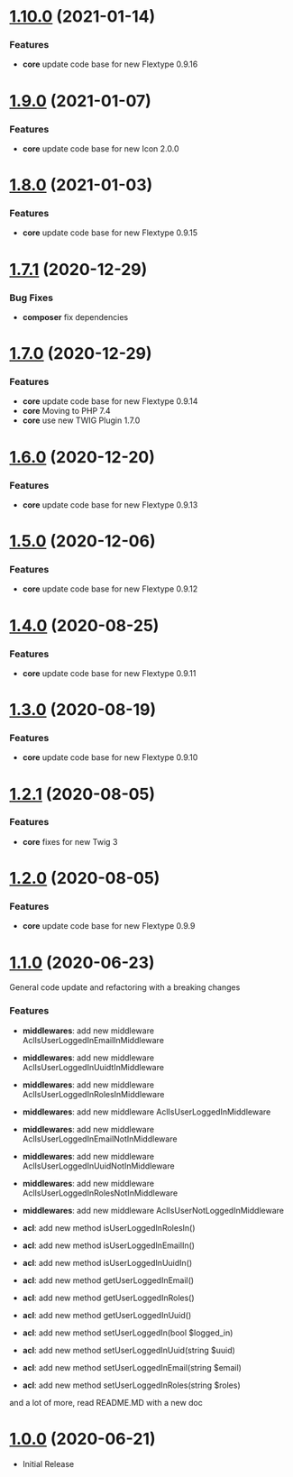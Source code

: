 <a name="1.10.0"></a>
# [1.10.0](https://github.com/flextype-plugins/acl) (2021-01-14)

### Features

* **core** update code base for new Flextype 0.9.16

<a name="1.9.0"></a>
# [1.9.0](https://github.com/flextype-plugins/acl) (2021-01-07)

### Features

* **core** update code base for new Icon 2.0.0

<a name="1.8.0"></a>
# [1.8.0](https://github.com/flextype-plugins/acl) (2021-01-03)

### Features

* **core** update code base for new Flextype 0.9.15

<a name="1.7.1"></a>
# [1.7.1](https://github.com/flextype-plugins/acl) (2020-12-29)

### Bug Fixes

* **composer** fix dependencies

<a name="1.7.0"></a>
# [1.7.0](https://github.com/flextype-plugins/acl) (2020-12-29)

### Features

* **core** update code base for new Flextype 0.9.14
* **core** Moving to PHP 7.4
* **core** use new TWIG Plugin 1.7.0

<a name="1.6.0"></a>
# [1.6.0](https://github.com/flextype-plugins/acl) (2020-12-20)

### Features

* **core** update code base for new Flextype 0.9.13

<a name="1.5.0"></a>
# [1.5.0](https://github.com/flextype-plugins/acl) (2020-12-06)

### Features

* **core** update code base for new Flextype 0.9.12

<a name="1.4.0"></a>
# [1.4.0](https://github.com/flextype-plugins/acl) (2020-08-25)

### Features

* **core** update code base for new Flextype 0.9.11

<a name="1.3.0"></a>
# [1.3.0](https://github.com/flextype-plugins/acl) (2020-08-19)

### Features

* **core** update code base for new Flextype 0.9.10

<a name="1.2.1"></a>
# [1.2.1](https://github.com/flextype-plugins/acl) (2020-08-05)

### Features

* **core** fixes for new Twig 3

<a name="1.2.0"></a>
# [1.2.0](https://github.com/flextype-plugins/acl) (2020-08-05)

### Features

* **core** update code base for new Flextype 0.9.9

<a name="1.1.0"></a>
# [1.1.0](https://github.com/flextype-plugins/acl) (2020-06-23)

General code update and refactoring with a breaking changes

### Features

* **middlewares**: add new middleware AclIsUserLoggedInEmailInMiddleware
* **middlewares**: add new middleware AclIsUserLoggedInUuidtInMiddleware
* **middlewares**: add new middleware AclIsUserLoggedInRolesInMiddleware
* **middlewares**: add new middleware AclIsUserLoggedInMiddleware
* **middlewares**: add new middleware AclIsUserLoggedInEmailNotInMiddleware
* **middlewares**: add new middleware AclIsUserLoggedInUuidNotInMiddleware
* **middlewares**: add new middleware AclIsUserLoggedInRolesNotInMiddleware
* **middlewares**: add new middleware AclIsUserNotLoggedInMiddleware

* **acl**: add new method isUserLoggedInRolesIn()
* **acl**: add new method isUserLoggedInEmailIn()
* **acl**: add new method isUserLoggedInUuidIn()
* **acl**: add new method getUserLoggedInEmail()
* **acl**: add new method getUserLoggedInRoles()
* **acl**: add new method getUserLoggedInUuid()
* **acl**: add new method setUserLoggedIn(bool $logged_in)
* **acl**: add new method setUserLoggedInUuid(string $uuid)
* **acl**: add new method setUserLoggedInEmail(string $email)
* **acl**: add new method setUserLoggedInRoles(string $roles)

and a lot of more, read README.MD with a new doc

<a name="1.0.0"></a>
# [1.0.0](https://github.com/flextype-plugins/acl) (2020-06-21)
* Initial Release
